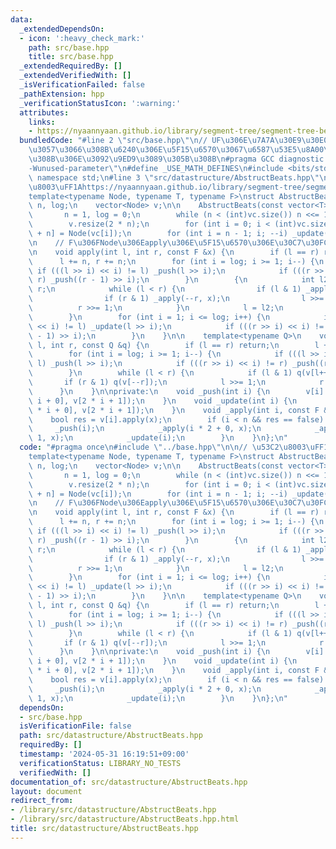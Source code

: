 ```yaml
---
data:
  _extendedDependsOn:
  - icon: ':heavy_check_mark:'
    path: src/base.hpp
    title: src/base.hpp
  _extendedRequiredBy: []
  _extendedVerifiedWith: []
  _isVerificationFailed: false
  _pathExtension: hpp
  _verificationStatusIcon: ':warning:'
  attributes:
    links:
    - https://nyaannyaan.github.io/library/segment-tree/segment-tree-beats-abstract.hpp
  bundledCode: "#line 2 \"src/base.hpp\"\n// UF\u306E\u7A7A\u30E9\u30E0\u30C0\u6E21\
    \u3057\u3066\u308B\u6240\u306E\u5F15\u6570\u3067\u6587\u53E5\u8A00\u308F\u308C\
    \u308B\u306E\u3092\u9ED9\u3089\u305B\u308B\n#pragma GCC diagnostic ignored \"\
    -Wunused-parameter\"\n#define _USE_MATH_DEFINES\n#include <bits/stdc++.h>\nusing\
    \ namespace std;\n#line 3 \"src/datastructure/AbstructBeats.hpp\"\n\n// \u53C2\
    \u8003\uFF1Ahttps://nyaannyaan.github.io/library/segment-tree/segment-tree-beats-abstract.hpp\n\
    template<typename Node, typename T, typename F>\nstruct AbstructBeats {\n    int\
    \ n, log;\n    vector<Node> v;\n\n    AbstructBeats(const vector<T> &vc) {\n \
    \       n = 1, log = 0;\n        while (n < (int)vc.size()) n <<= 1, log++;\n\
    \        v.resize(2 * n);\n        for (int i = 0; i < (int)vc.size(); ++i) v[i\
    \ + n] = Node(vc[i]);\n        for (int i = n - 1; i; --i) _update(i);\n    }\n\
    \n    // F\u306FNode\u306Eapply\u306E\u5F15\u6570\u306E\u30C7\u30FC\u30BF\u578B\
    \n    void apply(int l, int r, const F &x) {\n        if (l == r) return;\n  \
    \      l += n, r += n;\n        for (int i = log; i >= 1; i--) {\n           \
    \ if (((l >> i) << i) != l) _push(l >> i);\n            if (((r >> i) << i) !=\
    \ r) _push((r - 1) >> i);\n        }\n        {\n            int l2 = l, r2 =\
    \ r;\n            while (l < r) {\n                if (l & 1) _apply(l++, x);\n\
    \                if (r & 1) _apply(--r, x);\n                l >>= 1;\n      \
    \          r >>= 1;\n            }\n            l = l2;\n            r = r2;\n\
    \        }\n        for (int i = 1; i <= log; i++) {\n            if (((l >> i)\
    \ << i) != l) _update(l >> i);\n            if (((r >> i) << i) != r) _update((r\
    \ - 1) >> i);\n        }\n    }\n\n    template<typename Q>\n    void query(int\
    \ l, int r, const Q &q) {\n        if (l == r) return;\n        l += n, r += n;\n\
    \        for (int i = log; i >= 1; i--) {\n            if (((l >> i) << i) !=\
    \ l) _push(l >> i);\n            if (((r >> i) << i) != r) _push((r - 1) >> i);\n\
    \        }\n        while (l < r) {\n            if (l & 1) q(v[l++]);\n     \
    \       if (r & 1) q(v[--r]);\n            l >>= 1;\n            r >>= 1;\n  \
    \      }\n    }\n\nprivate:\n    void _push(int i) {\n        v[i].push(v[2 *\
    \ i + 0], v[2 * i + 1]);\n    }\n    void _update(int i) {\n        v[i].update(v[2\
    \ * i + 0], v[2 * i + 1]);\n    }\n    void _apply(int i, const F &x) {\n    \
    \    bool res = v[i].apply(x);\n        if (i < n && res == false) {\n       \
    \     _push(i);\n            _apply(i * 2 + 0, x);\n            _apply(i * 2 +\
    \ 1, x);\n            _update(i);\n        }\n    }\n};\n"
  code: "#pragma once\n#include \"../base.hpp\"\n\n// \u53C2\u8003\uFF1Ahttps://nyaannyaan.github.io/library/segment-tree/segment-tree-beats-abstract.hpp\n\
    template<typename Node, typename T, typename F>\nstruct AbstructBeats {\n    int\
    \ n, log;\n    vector<Node> v;\n\n    AbstructBeats(const vector<T> &vc) {\n \
    \       n = 1, log = 0;\n        while (n < (int)vc.size()) n <<= 1, log++;\n\
    \        v.resize(2 * n);\n        for (int i = 0; i < (int)vc.size(); ++i) v[i\
    \ + n] = Node(vc[i]);\n        for (int i = n - 1; i; --i) _update(i);\n    }\n\
    \n    // F\u306FNode\u306Eapply\u306E\u5F15\u6570\u306E\u30C7\u30FC\u30BF\u578B\
    \n    void apply(int l, int r, const F &x) {\n        if (l == r) return;\n  \
    \      l += n, r += n;\n        for (int i = log; i >= 1; i--) {\n           \
    \ if (((l >> i) << i) != l) _push(l >> i);\n            if (((r >> i) << i) !=\
    \ r) _push((r - 1) >> i);\n        }\n        {\n            int l2 = l, r2 =\
    \ r;\n            while (l < r) {\n                if (l & 1) _apply(l++, x);\n\
    \                if (r & 1) _apply(--r, x);\n                l >>= 1;\n      \
    \          r >>= 1;\n            }\n            l = l2;\n            r = r2;\n\
    \        }\n        for (int i = 1; i <= log; i++) {\n            if (((l >> i)\
    \ << i) != l) _update(l >> i);\n            if (((r >> i) << i) != r) _update((r\
    \ - 1) >> i);\n        }\n    }\n\n    template<typename Q>\n    void query(int\
    \ l, int r, const Q &q) {\n        if (l == r) return;\n        l += n, r += n;\n\
    \        for (int i = log; i >= 1; i--) {\n            if (((l >> i) << i) !=\
    \ l) _push(l >> i);\n            if (((r >> i) << i) != r) _push((r - 1) >> i);\n\
    \        }\n        while (l < r) {\n            if (l & 1) q(v[l++]);\n     \
    \       if (r & 1) q(v[--r]);\n            l >>= 1;\n            r >>= 1;\n  \
    \      }\n    }\n\nprivate:\n    void _push(int i) {\n        v[i].push(v[2 *\
    \ i + 0], v[2 * i + 1]);\n    }\n    void _update(int i) {\n        v[i].update(v[2\
    \ * i + 0], v[2 * i + 1]);\n    }\n    void _apply(int i, const F &x) {\n    \
    \    bool res = v[i].apply(x);\n        if (i < n && res == false) {\n       \
    \     _push(i);\n            _apply(i * 2 + 0, x);\n            _apply(i * 2 +\
    \ 1, x);\n            _update(i);\n        }\n    }\n};\n"
  dependsOn:
  - src/base.hpp
  isVerificationFile: false
  path: src/datastructure/AbstructBeats.hpp
  requiredBy: []
  timestamp: '2024-05-31 16:19:51+09:00'
  verificationStatus: LIBRARY_NO_TESTS
  verifiedWith: []
documentation_of: src/datastructure/AbstructBeats.hpp
layout: document
redirect_from:
- /library/src/datastructure/AbstructBeats.hpp
- /library/src/datastructure/AbstructBeats.hpp.html
title: src/datastructure/AbstructBeats.hpp
---
```

